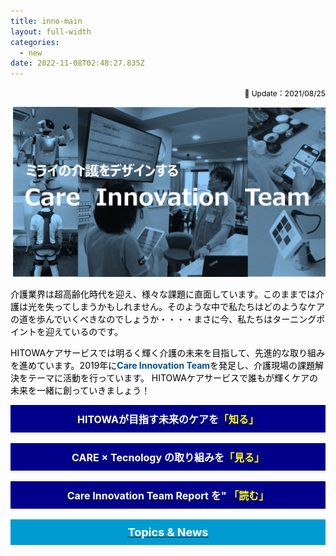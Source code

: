 ```yaml
---
title: inno-main
layout: full-width
categories:
  - new
date: 2022-11-08T02:48:27.835Z
---
```

<p style="text-align: right;" data-mce-style="text-align: right;"><span style="color: #000000; font-size: 12px;" data-mce-style="color: #000000; font-size: 12px;">🔄 Update：2021/08/25</span></p>

![](/images/hi1.png)

<div class="cc-m-text-inline-rte mce-content-body" data-name="text" id="cc-m-text-12081376260" contenteditable="true" style="position: relative;"><p><span style="color: #000000; font-size: 14px;" data-mce-style="color: #000000; font-size: 14px;">介護業界は超高齢化時代を迎え、様々な課題に直面しています。このままでは介護は光を失ってしまうかもしれません。そのような中で私たちはどのようなケアの道を歩んでいくべきなのでしょうか・・・・まさに今、私たちはターニングポイントを迎えているのです。</span></p><p><span style="color: #000000; font-size: 14px;" data-mce-style="color: #000000; font-size: 14px;">HITOWAケアサービスでは明るく輝く介護の未来を目指して、先進的な取り組みを進めています。2019年に<strong><span style="color: #025197;" data-mce-style="color: #025197;">Care Innovation Team</span></strong>を発足し、介護現場の課題解決をテーマに活動を行っています。 HITOWAケアサービスで誰もが輝くケアの未来を一緒に創っていきましょう！</span></p></div>



<div style="background: #00008B; padding: 10px; text-align: center;" data-mce-style="background: #00008B; padding: 10px; text-align: center;"><span style="font-size: 16px;" data-mce-style="font-size: 16px;"><a href="https://www.google.com/?hl=ja" title="HITOWAの Care Innovation の取り組みを見る！" data-mce-href="/app/s96da70f606bae585/p3bfb13d1c0fdcd5a/"><span style="background-color: rgba(0, 0, 0, 0); color: #ffffff;" data-mce-style="background-color: rgba(0, 0, 0, 0); color: #ffffff;"><span color="#000000"><b>HITOWAが目指す未来のケアを<span style="color: #ffff00;" data-mce-style="color: #ffff00;">「知る」</span></b></span></span></a></span></div><br>



<div style="background: #00008B; padding: 10px; text-align: center;" data-mce-style="background: #00008B; padding: 10px; text-align: center;"><span style="font-size: 16px;" data-mce-style="font-size: 16px;"><a href="https://www.google.com/?hl=ja" title="HITOWAの Care Innovation の取り組みを見る！" data-mce-href="/app/s96da70f606bae585/p3bfb13d1c0fdcd5a/"><span style="background-color: rgba(0, 0, 0, 0); color: #ffffff;" data-mce-style="background-color: rgba(0, 0, 0, 0); color: #ffffff;"><span color="#000000"><b>CARE × Tecnology の取り組みを<span style="color: #ffff00;" data-mce-style="color: #ffff00;">「見る」</span></b></span></span></a></span></div><br>



<div style="background: #00008B; padding: 10px; text-align: center;" data-mce-style="background: #00008B; padding: 10px; text-align: center;"><span style="font-size: 16px;" data-mce-style="font-size: 16px;"><a href="https://www.google.com/?hl=ja" title="HITOWAの Care Innovation の取り組みを見る！" data-mce-href="/app/s96da70f606bae585/p3bfb13d1c0fdcd5a/"><span style="background-color: rgba(0, 0, 0, 0); color: #ffffff;" data-mce-style="background-color: rgba(0, 0, 0, 0); color: #ffffff;"><span color="#000000"><b>Care Innovation Team Report を" <span style="color: #ffff00;" data-mce-style="color: #ffff00;">「読む」</span></b></span></span></a></span></div><br>



<div class="cc-m-text-inline-rte mce-content-body" data-name="text" id="cc-m-text-12081376760" contenteditable="true" style="position: relative;"><div style="background: #009CD1; padding: 10px; text-align: center;" data-mce-style="background: #009CD1; padding: 10px; text-align: center;"><span style="font-size: 18px;" data-mce-style="font-size: 18px;"><a href="/app/s96da70f606bae585/p17403f6c0a5e25fe/" title="Topics&amp;News" data-mce-href="/app/s96da70f606bae585/p17403f6c0a5e25fe/"><span style="background-color: rgba(0, 0, 0, 0); color: #ffffff;" data-mce-style="background-color: rgba(0, 0, 0, 0); color: #ffffff;"><span color="#000000"><b>Topics &amp; News</b></span></span></a></span></div></div>            <div data-display="cms-only" data-action="linkIndicator" class="cc-m-link-indicator cc-m-link-indicator-text" title="Topics&amp;News" style="left: 415.625px; top: 15.4px;">	            <a href="https://cms.e.jimdo.com/app/s96da70f606bae585/p17403f6c0a5e25fe/" target="">	                <span></span>	            </a>	        </div></div>